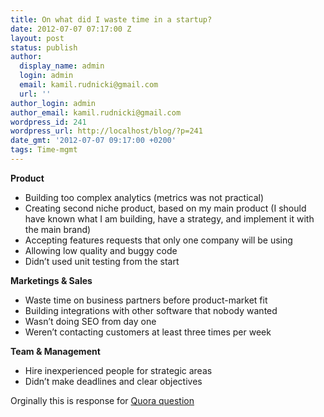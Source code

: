 ```yaml
---
title: On what did I waste time in a startup?
date: 2012-07-07 07:17:00 Z
layout: post
status: publish
author:
  display_name: admin
  login: admin
  email: kamil.rudnicki@gmail.com
  url: ''
author_login: admin
author_email: kamil.rudnicki@gmail.com
wordpress_id: 241
wordpress_url: http://localhost/blog/?p=241
date_gmt: '2012-07-07 09:17:00 +0200'
tags: Time-mgmt
---
```


<p><span class="inline_editor_value"><strong>Product</strong></span></p>
<ul>
<li>Building too complex analytics (metrics was not practical)</li>
<li>Creating second niche product, based on my main product (I should have known what I am building, have a strategy, and implement it with the main brand)</li>
<li>Accepting features requests that only one company will be using</li>
<li>Allowing low quality and buggy code</li>
<li>Didn&#8217;t used unit testing from the start</li>
</ul>
<p><span class="inline_editor_value"><strong>Marketings &amp; Sales</strong><br /></span></p>
<ul>
<li>Waste time on business partners before product-market fit</li>
<li>Building integrations with other software that nobody wanted</li>
<li>Wasn&#8217;t doing SEO from day one</li>
<li>Weren&#8217;t contacting customers at least three times per week</li>
</ul>
<p><span class="inline_editor_value"><strong>Team &amp; Management</strong><br /></span></p>
<ul>
<li>Hire inexperienced people for strategic areas</li>
<li>Didn&#8217;t make deadlines and clear objectives</li>
</ul>
<p>Orginally this is response for <a href="http://www.quora.com/Startups/On-what-did-you-waste-time-in-a-startup">Quora question</a></p>
